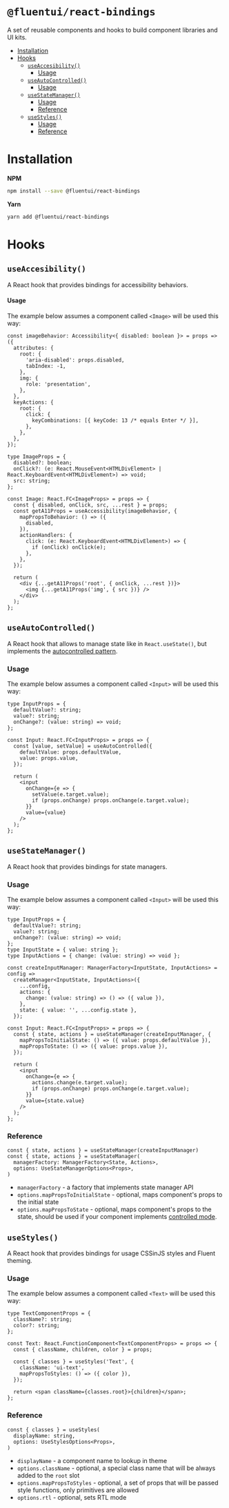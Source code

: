 # `@fluentui/react-bindings`

A set of reusable components and hooks to build component libraries and UI kits.

<!-- START doctoc generated TOC please keep comment here to allow auto update -->
<!-- DON'T EDIT THIS SECTION, INSTEAD RE-RUN doctoc TO UPDATE -->

- [Installation](#installation)
- [Hooks](#hooks)
  - [`useAccesibility()`](#useaccesibility)
    - [Usage](#usage)
  - [`useAutoControlled()`](#useautocontrolled)
    - [Usage](#usage-1)
  - [`useStateManager()`](#usestatemanager)
    - [Usage](#usage-2)
    - [Reference](#reference)
  - [`useStyles()`](#usestyles)
    - [Usage](#usage-3)
    - [Reference](#reference-1)

<!-- END doctoc generated TOC please keep comment here to allow auto update -->

# Installation

**NPM**

```bash
npm install --save @fluentui/react-bindings
```

**Yarn**

```bash
yarn add @fluentui/react-bindings
```

# Hooks

## `useAccesibility()`

A React hook that provides bindings for accessibility behaviors.

#### Usage

The example below assumes a component called `<Image>` will be used this way:

```tsx
const imageBehavior: Accessibility<{ disabled: boolean }> = props => ({
  attributes: {
    root: {
      'aria-disabled': props.disabled,
      tabIndex: -1,
    },
    img: {
      role: 'presentation',
    },
  },
  keyActions: {
    root: {
      click: {
        keyCombinations: [{ keyCode: 13 /* equals Enter */ }],
      },
    },
  },
});

type ImageProps = {
  disabled?: boolean;
  onClick?: (e: React.MouseEvent<HTMLDivElement> | React.KeyboardEvent<HTMLDivElement>) => void;
  src: string;
};

const Image: React.FC<ImageProps> = props => {
  const { disabled, onClick, src, ...rest } = props;
  const getA11Props = useAccessibility(imageBehavior, {
    mapPropsToBehavior: () => ({
      disabled,
    }),
    actionHandlers: {
      click: (e: React.KeyboardEvent<HTMLDivElement>) => {
        if (onClick) onClick(e);
      },
    },
  });

  return (
    <div {...getA11Props('root', { onClick, ...rest })}>
      <img {...getA11Props('img', { src })} />
    </div>
  );
};
```

## `useAutoControlled()`

A React hook that allows to manage state like in `React.useState()`, but implements the [autocontrolled pattern](https://reactjs.org/docs/uncontrolled-components.html).

### Usage

The example below assumes a component called `<Input>` will be used this way:

```tsx
type InputProps = {
  defaultValue?: string;
  value?: string;
  onChange?: (value: string) => void;
};

const Input: React.FC<InputProps> = props => {
  const [value, setValue] = useAutoControlled({
    defaultValue: props.defaultValue,
    value: props.value,
  });

  return (
    <input
      onChange={e => {
        setValue(e.target.value);
        if (props.onChange) props.onChange(e.target.value);
      }}
      value={value}
    />
  );
};
```

## `useStateManager()`

A React hook that provides bindings for state managers.

### Usage

The example below assumes a component called `<Input>` will be used this way:

```tsx
type InputProps = {
  defaultValue?: string;
  value?: string;
  onChange?: (value: string) => void;
};
type InputState = { value: string };
type InputActions = { change: (value: string) => void };

const createInputManager: ManagerFactory<InputState, InputActions> = config =>
  createManager<InputState, InputActions>({
    ...config,
    actions: {
      change: (value: string) => () => ({ value }),
    },
    state: { value: '', ...config.state },
  });

const Input: React.FC<InputProps> = props => {
  const { state, actions } = useStateManager(createInputManager, {
    mapPropsToInitialState: () => ({ value: props.defaultValue }),
    mapPropsToState: () => ({ value: props.value }),
  });

  return (
    <input
      onChange={e => {
        actions.change(e.target.value);
        if (props.onChange) props.onChange(e.target.value);
      }}
      value={state.value}
    />
  );
};
```

### Reference

```tsx
const { state, actions } = useStateManager(createInputManager)
const { state, actions } = useStateManager(
  managerFactory: ManagerFactory<State, Actions>,
  options: UseStateManagerOptions<Props>,
)
```

- `managerFactory` - a factory that implements state manager API
- `options.mapPropsToInitialState` - optional, maps component's props to the initial state
- `options.mapPropsToState` - optional, maps component's props to the state, should be used if your component implements [controlled mode](https://reactjs.org/docs/uncontrolled-components.html).

## `useStyles()`

A React hook that provides bindings for usage CSSinJS styles and Fluent theming.

### Usage

The example below assumes a component called `<Text>` will be used this way:

```tsx
type TextComponentProps = {
  className?: string;
  color?: string;
};

const Text: React.FunctionComponent<TextComponentProps> = props => {
  const { className, children, color } = props;

  const { classes } = useStyles('Text', {
    className: 'ui-text',
    mapPropsToStyles: () => ({ color }),
  });

  return <span className={classes.root}>{children}</span>;
};
```

### Reference

```tsx
const { classes } = useStyles(
  displayName: string,
  options: UseStylesOptions<Props>,
)
```

- `displayName` - a component name to lookup in theme
- `options.className` - optional, a special class name that will be always added to the `root` slot
- `options.mapPropsToStyles` - optional, a set of props that will be passed style functions, only primitives are allowed
- `options.rtl` - optional, sets RTL mode
